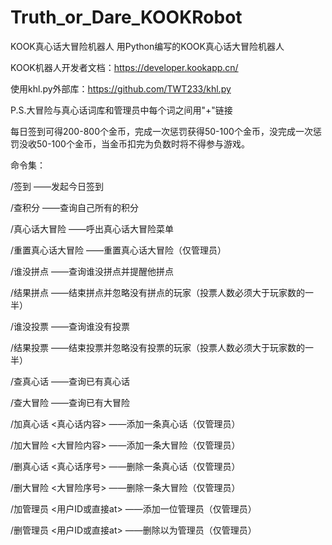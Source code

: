 # Truth_or_Dare_KOOKRobot
KOOK真心话大冒险机器人
用Python编写的KOOK真心话大冒险机器人

KOOK机器人开发者文档：https://developer.kookapp.cn/

使用khl.py外部库：https://github.com/TWT233/khl.py

P.S.大冒险与真心话词库和管理员中每个词之间用"+"链接

每日签到可得200-800个金币，完成一次惩罚获得50-100个金币，没完成一次惩罚没收50-100个金币，当金币扣完为负数时将不得参与游戏。

命令集：

/签到         ——发起今日签到

/查积分       ——查询自己所有的积分

/真心话大冒险      ——呼出真心话大冒险菜单

/重置真心话大冒险   ——重置真心话大冒险（仅管理员）

/谁没拼点      ——查询谁没拼点并提醒他拼点

/结果拼点      ——结束拼点并忽略没有拼点的玩家（投票人数必须大于玩家数的一半）

/谁没投票      ——查询谁没有投票

/结果投票      ——结束投票并忽略没有投票的玩家（投票人数必须大于玩家数的一半）

/查真心话      ——查询已有真心话

/查大冒险      ——查询已有大冒险

/加真心话 <真心话内容>     ——添加一条真心话（仅管理员）

/加大冒险 <大冒险内容>     ——添加一条大冒险（仅管理员）

/删真心话 <真心话序号>     ——删除一条真心话（仅管理员）

/删大冒险 <大冒险序号>     ——删除一条大冒险（仅管理员）

/加管理员 <用户ID或直接at>      ——添加一位管理员（仅管理员）

/删管理员 <用户ID或直接at>      ——删除以为管理员（仅管理员）
